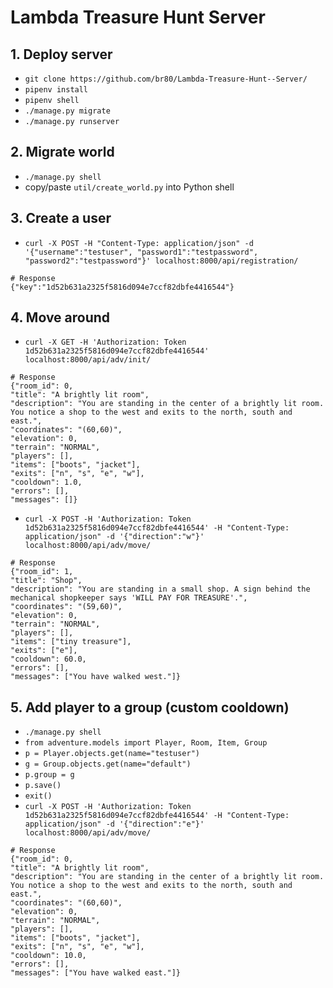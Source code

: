# Lambda Treasure Hunt Server


## 1. Deploy server
* `git clone https://github.com/br80/Lambda-Treasure-Hunt--Server/`
* `pipenv install`
* `pipenv shell`
* `./manage.py migrate`
* `./manage.py runserver`

## 2. Migrate world
* `./manage.py shell`
* copy/paste `util/create_world.py` into Python shell

## 3. Create a user
* `curl -X POST -H "Content-Type: application/json" -d '{"username":"testuser", "password1":"testpassword", "password2":"testpassword"}' localhost:8000/api/registration/`
```
# Response
{"key":"1d52b631a2325f5816d094e7ccf82dbfe4416544"}
```

## 4. Move around

* `curl -X GET -H 'Authorization: Token 1d52b631a2325f5816d094e7ccf82dbfe4416544' localhost:8000/api/adv/init/`
```
# Response
{"room_id": 0,
"title": "A brightly lit room",
"description": "You are standing in the center of a brightly lit room. You notice a shop to the west and exits to the north, south and east.",
"coordinates": "(60,60)",
"elevation": 0,
"terrain": "NORMAL",
"players": [],
"items": ["boots", "jacket"],
"exits": ["n", "s", "e", "w"],
"cooldown": 1.0,
"errors": [],
"messages": []}
```

* `curl -X POST -H 'Authorization: Token 1d52b631a2325f5816d094e7ccf82dbfe4416544' -H "Content-Type: application/json" -d '{"direction":"w"}' localhost:8000/api/adv/move/`
```
# Response
{"room_id": 1,
"title": "Shop",
"description": "You are standing in a small shop. A sign behind the mechanical shopkeeper says 'WILL PAY FOR TREASURE'.",
"coordinates": "(59,60)",
"elevation": 0,
"terrain": "NORMAL",
"players": [],
"items": ["tiny treasure"],
"exits": ["e"],
"cooldown": 60.0,
"errors": [],
"messages": ["You have walked west."]}
```

## 5. Add player to a group (custom cooldown)
* `./manage.py shell`
* `from adventure.models import Player, Room, Item, Group`
* `p = Player.objects.get(name="testuser")`
* `g = Group.objects.get(name="default")`
* `p.group = g`
* `p.save()`
* `exit()`
* `curl -X POST -H 'Authorization: Token 1d52b631a2325f5816d094e7ccf82dbfe4416544' -H "Content-Type: application/json" -d '{"direction":"e"}' localhost:8000/api/adv/move/`
```
# Response
{"room_id": 0,
"title": "A brightly lit room",
"description": "You are standing in the center of a brightly lit room. You notice a shop to the west and exits to the north, south and east.",
"coordinates": "(60,60)",
"elevation": 0,
"terrain": "NORMAL",
"players": [],
"items": ["boots", "jacket"],
"exits": ["n", "s", "e", "w"],
"cooldown": 10.0,
"errors": [],
"messages": ["You have walked east."]}
```



